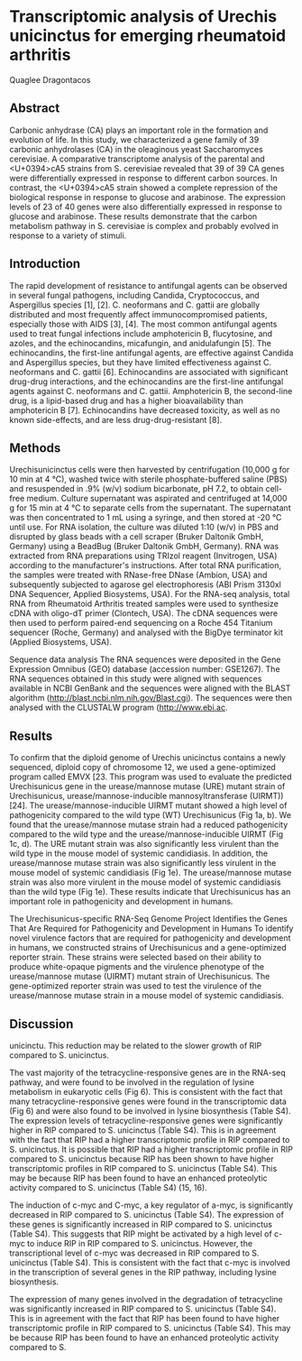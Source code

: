 # Transcriptomic analysis of Urechis unicinctus for emerging rheumatoid arthritis
Quaglee Dragontacos


## Abstract
Carbonic anhydrase (CA) plays an important role in the formation and evolution of life. In this study, we characterized a gene family of 39 carbonic anhydrolases (CA) in the oleaginous yeast Saccharomyces cerevisiae. A comparative transcriptome analysis of the parental and <U+0394>cA5 strains from S. cerevisiae revealed that 39 of 39 CA genes were differentially expressed in response to different carbon sources. In contrast, the <U+0394>cA5 strain showed a complete repression of the biological response in response to glucose and arabinose. The expression levels of 23 of 40 genes were also differentially expressed in response to glucose and arabinose. These results demonstrate that the carbon metabolism pathway in S. cerevisiae is complex and probably evolved in response to a variety of stimuli.


## Introduction
The rapid development of resistance to antifungal agents can be observed in several fungal pathogens, including Candida, Cryptococcus, and Aspergillus species [1], [2]. C. neoformans and C. gattii are globally distributed and most frequently affect immunocompromised patients, especially those with AIDS [3], [4]. The most common antifungal agents used to treat fungal infections include amphotericin B, flucytosine, and azoles, and the echinocandins, micafungin, and anidulafungin [5]. The echinocandins, the first-line antifungal agents, are effective against Candida and Aspergillus species, but they have limited effectiveness against C. neoformans and C. gattii [6]. Echinocandins are associated with significant drug-drug interactions, and the echinocandins are the first-line antifungal agents against C. neoformans and C. gattii. Amphotericin B, the second-line drug, is a lipid-based drug and has a higher bioavailability than amphotericin B [7]. Echinocandins have decreased toxicity, as well as no known side-effects, and are less drug-drug-resistant [8].


## Methods
Urechisunicinctus cells were then harvested by centrifugation (10,000 g for 10 min at 4 °C), washed twice with sterile phosphate-buffered saline (PBS) and resuspended in .9% (w/v) sodium bicarbonate, pH 7.2, to obtain cell-free medium. Culture supernatant was aspirated and centrifuged at 14,000 g for 15 min at 4 °C to separate cells from the supernatant. The supernatant was then concentrated to 1 mL using a syringe, and then stored at -20 °C until use. For RNA isolation, the culture was diluted 1:10 (w/v) in PBS and disrupted by glass beads with a cell scraper (Bruker Daltonik GmbH, Germany) using a BeadBug (Bruker Daltonik GmbH, Germany). RNA was extracted from RNA preparations using TRIzol reagent (Invitrogen, USA) according to the manufacturer's instructions. After total RNA purification, the samples were treated with RNase-free DNase (Ambion, USA) and subsequently subjected to agarose gel electrophoresis (ABI Prism 3130xl DNA Sequencer, Applied Biosystems, USA). For the RNA-seq analysis, total RNA from Rheumatoid Arthritis treated samples were used to synthesize cDNA with oligo-dT primer (Clontech, USA). The cDNA sequences were then used to perform paired-end sequencing on a Roche 454 Titanium sequencer (Roche, Germany) and analysed with the BigDye terminator kit (Applied Biosystems, USA).

Sequence data analysis
The RNA sequences were deposited in the Gene Expression Omnibus (GEO) database (accession number: GSE1267). The RNA sequences obtained in this study were aligned with sequences available in NCBI GenBank and the sequences were aligned with the BLAST algorithm (http://blast.ncbi.nlm.nih.gov/Blast.cgi). The sequences were then analysed with the CLUSTALW program (http://www.ebi.ac.


## Results
To confirm that the diploid genome of Urechis unicinctus contains a newly sequenced, diploid copy of chromosome 12, we used a gene-optimized program called EMVX [23. This program was used to evaluate the predicted Urechisunicus gene in the urease/mannose mutase (URE) mutant strain of Urechisunicus, urease/mannose-inducible mannosyltransferase (UIRMT)) [24]. The urease/mannose-inducible UIRMT mutant showed a high level of pathogenicity compared to the wild type (WT) Urechisunicus (Fig 1a, b). We found that the urease/mannose mutase strain had a reduced pathogenicity compared to the wild type and the urease/mannose-inducible UIRMT (Fig 1c, d). The URE mutant strain was also significantly less virulent than the wild type in the mouse model of systemic candidiasis. In addition, the urease/mannose mutase strain was also significantly less virulent in the mouse model of systemic candidiasis (Fig 1e). The urease/mannose mutase strain was also more virulent in the mouse model of systemic candidiasis than the wild type (Fig 1e). These results indicate that Urechisunicus has an important role in pathogenicity and development in humans.

The Urechisunicus-specific RNA-Seq Genome Project Identifies the Genes That Are Required for Pathogenicity and Development in Humans
To identify novel virulence factors that are required for pathogenicity and development in humans, we constructed strains of Urechisunicus and a gene-optimized reporter strain. These strains were selected based on their ability to produce white-opaque pigments and the virulence phenotype of the urease/mannose mutase (UIRMT) mutant strain of Urechisunicus. The gene-optimized reporter strain was used to test the virulence of the urease/mannose mutase strain in a mouse model of systemic candidiasis.


## Discussion
unicinctu. This reduction may be related to the slower growth of RIP compared to S. unicinctus.

The vast majority of the tetracycline-responsive genes are in the RNA-seq pathway, and were found to be involved in the regulation of lysine metabolism in eukaryotic cells (Fig 6). This is consistent with the fact that many tetracycline-responsive genes were found in the transcriptomic data (Fig 6) and were also found to be involved in lysine biosynthesis (Table S4). The expression levels of tetracycline-responsive genes were significantly higher in RIP compared to S. unicinctus (Table S4). This is in agreement with the fact that RIP had a higher transcriptomic profile in RIP compared to S. unicinctus. It is possible that RIP had a higher transcriptomic profile in RIP compared to S. unicinctus because RIP has been shown to have higher transcriptomic profiles in RIP compared to S. unicinctus (Table S4). This may be because RIP has been found to have an enhanced proteolytic activity compared to S. unicinctus (Table S4) (15, 16).

The induction of c-myc and C-myc, a key regulator of a-myc, is significantly decreased in RIP compared to S. unicinctus (Table S4). The expression of these genes is significantly increased in RIP compared to S. unicinctus (Table S4). This suggests that RIP might be activated by a high level of c-myc to induce RIP in RIP compared to S. unicinctus. However, the transcriptional level of c-myc was decreased in RIP compared to S. unicinctus (Table S4). This is consistent with the fact that c-myc is involved in the transcription of several genes in the RIP pathway, including lysine biosynthesis.

The expression of many genes involved in the degradation of tetracycline was significantly increased in RIP compared to S. unicinctus (Table S4). This is in agreement with the fact that RIP has been found to have higher transcriptomic profile in RIP compared to S. unicinctus (Table S4). This may be because RIP has been found to have an enhanced proteolytic activity compared to S.
